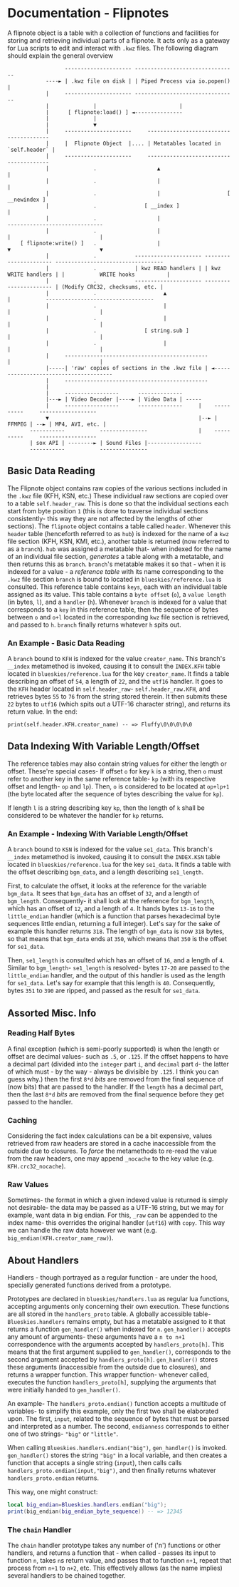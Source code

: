 # Documentation - Flipnotes
A flipnote object is a table with a collection of functions and facilities
for storing and retrieving individual parts of a flipnote. It acts only as a
gateway for Lua scripts to edit and interact with `.kwz` files.
The following diagram should explain the general overview
```
                  --------------------- --------------------------------
            ----► | .kwz file on disk | | Piped Process via io.popen() |
            |     --------------------- --------------------------------
            |              |                          |
            |      [ flipnote:load() ] ◄---------------
            |              |
            |              ▼
            |     ---------------------     ---------------------------------------
            |     |  Flipnote Object  |.... | Metatables located in `self.header` |
            |     ---------------------     ---------------------------------------
            |              .                   ▲                           |
            |              .                   |                           |
            |              .                   |                     [ __newindex ]
            |              .               [ __index ]                     |
            |              .                   |                         ------------------------------
            |              .                   |                         |                            |
    [ flipnote:write() ]   .                   |                         ▼                            ▼
            |              .            --------------------- ---------------------- ----------------------------------
            |              .            | kwz READ handlers | | kwz WRITE handlers | |           WRITE hooks          |
            |              .            --------------------- ---------------------- | (Modify CRC32, checksums, etc. |
            |              .                     ▲                       |           ----------------------------------
            |              .                     |                       |                            |
            |              .                     |                       |                            |
            |              .               [ string.sub ]                |                            |
            |              .                     |                       |                            |
            |     ---------------------------------------------          |                            |
            |-----| 'raw' copies of sections in the .kwz file | ◄--------------------------------------
            |     ---------------------------------------------
            |
            |     -----------------      --------------
            |---► | Video Decoder |----► | Video Data | -----
            |     -----------------      --------------     |    ----------     ------------------
            ▼                                               |--► | FFMPEG | --► | MP4, AVI, etc. |
       -----------           ---------------                |    ----------     ------------------
       | sox API | --------► | Sound Files |-----------------
       -----------           ---------------
```
## Basic Data Reading
The Flipnote object contains raw copies of the various sections included in
the `.kwz` file (KFH, KSN, etc.) These individual raw sections are copied over
to a table `self.header_raw`. This is done so that the individual sections
each start from byte position `1` (this is done to traverse individual
sections consistently- this way they are not affected by the lengths of
other sections). The `flipnote` object contains a table called `header`.
Whenever this `header` table (henceforth referred to as `hub`) is indexed for the name of a `kwz` file section
(KFH, KSN, KMI, etc.), another table is returned (now referred to as a
`branch`). `hub` was assigned a metatable that- when indexed for the name of
an individual file section, _generates_ a table along with a metatable, and
then returns this as `branch`. `branch`'s metatable makes it so that - when
it is indexed for a value - a _reference table_ with its name corresponding
to the `.kwz` file section `branch` is bound to located in `blueskies/reference.lua`
is consulted. This reference table contains `keys`, each with an individual
table assigned as its value. This table contains a `byte offset` (`o`), a `value
length` (in bytes, `l`), and a `handler` (`h`). Whenever `branch` is indexed for a
value that corresponds to a `key` in this reference table, then the sequence
of bytes between `o` and `o+l` located in the corresponding `kwz` file
section is retrieved, and passed to `h`. `branch` finally returns whatever `h` spits out.

### An Example - Basic Data Reading
A `branch` bound to `KFH` is indexed for the value `creator_name`. This
branch's `__index` metamethod is invoked, causing it to consult the
`INDEX.KFH` table located in `blueskies/reference.lua` for the key `creator_name`.
It finds a table describing an offset of `54`, a length of `22`, and the
`utf16` handler. It goes to the `KFH` header located in `self.header_raw`-
`self.header_raw.KFH`, and retrieves bytes `55` to `76` from the string
stored therein. It then submits these `22` bytes to `utf16` (which spits out
a UTF-16 character string), and returns its return value. In the end:
```
print(self.header.KFH.creator_name) -- => Fluffy\0\0\0\0\0
```

## Data Indexing With Variable Length/Offset
The reference tables may also contain string values for either the length or
offset. These're special cases- If offset `o` for key `k` is a string, then
`o` must refer to another key in the same reference table- `kp` (with its
respective offset and length- `op` and `lp`). Then, `o` is considered to be
located at `op+lp+1` (the byte located after the sequence of bytes
describing the value for `kp`).

If length `l` is a string describing key `kp`, then the length of `k` shall be considered
to be whatever the handler for `kp` returns. 

### An Example - Indexing With Variable Length/Offset
A `branch` bound to `KSN` is indexed for the value `se1_data`. This branch's
`__index` metamethod is invoked, causing it to consult the `INDEX.KSN` table
located in `blueskies/reference.lua` for the key `se1_data`. It finds a table with
the offset describing `bgm_data`, and a length describing `se1_length`.

First, to calculate the offset, it looks at the reference for the variable
`bgm_data`. It sees that `bgm_data` has an offset of `32`, and a length of
`bgm_length`. Consequently- it shall look at the reference for `bgm_length`,
which has an offset of `12`, and a length of `4`. It hands bytes `13-16` to
the `little_endian` handler (which is a function that parses hexadecimal
byte sequences little endian, returning a full integer). Let's say for the
sake of example this handler returns `318`. The length of `bgm_data` is now
`318` bytes, so that means that `bgm_data` ends at `350`, which means that
`350` is the offset for `se1_data`.

Then, `se1_length` is consulted which has an offset of `16`, and a length
of `4`. Similar to `bgm_length`- `se1_length` is resolved- bytes `17-20` are
passed to the `little_endian` handler, and the output of this handler is
used as the length for `se1_data`. Let's say for example that this length is
`40`. Consequently, bytes `351` to `390` are ripped, and passed as the
result for `se1_data`.

## Assorted Misc. Info
### Reading Half Bytes
A final exception (which is semi-poorly supported) is when the length or
offset are decimal values- such as `.5`, or `.125`. If the offset happens to
have a decimal part (divided into the `integer` part `i`, and `decimal` part `d`- the
latter of which must - by the way - always be divisible by `.125`. I think
you can guess why.) then the first `8*d` _bits_ are removed from the final
sequence of (now bits) that are passed to the handler. If the `length` has a
decimal part, then the last `8*d` _bits_ are removed from the final sequence
before they get passed to the handler.

### Caching
Considering the fact index calculations can be a bit expensive, values
retrieved from raw headers are stored in a cache inaccessible from the
outside due to closures. To _force_ the metamethods to re-read the value
from the raw headers, one may append `_nocache` to the key value (e.g.
`KFH.crc32_nocache`).

### Raw Values
Sometimes- the format in which a given indexed value is returned is simply
not desirable- the data may be passed as a UTF-16 string, but we may for
example, want data in big endian. For this, `_raw` can be appended to the
index name- this overrides the original handler (`utf16`) with `copy`. This
way we can handle the raw data however we want (e.g.
`big_endian(KFH.creator_name_raw)`).

## About Handlers
Handlers - though portrayed as a regular function - are under the hood,
specially generated functions derived from a prototype.

Prototypes are declared in `blueskies/handlers.lua` as regular lua functions,
accepting arguments only concerning their own execution. These functions are
all stored in the `handlers_proto` table. A globally accessible table-
`Blueskies.handlers` remains empty, but has a metatable assigned to it that returns a
function `gen_handler()` when indexed for `n`.
`gen_handler()` accepts any amount of arguments- these arguments have a
`n to n+1` correspondence with the arguments accepted by
`handlers_proto[h]`. This means that the first argument supplied to
`gen_handler()`, corresponds to the second argument accepted by
`handlers_proto[h]`.
`gen_handler()` stores these arguments (inaccessible from the outside due to closures), and returns a wrapper function. This
wrapper function- whenever called, executes the function
`handlers_proto[h]`, supplying the arguments that were initially handed to
`gen_handler()`.

An example- The `handlers_proto.endian()` function accepts a multitude of
variables- to simplify this example, only the first two shall be elaborated
upon. The first, `input`, related to the sequence of bytes that must be
parsed and interpreted as a number. The second, `endianness` corresponds to
either one of two strings- `"big"` or `"little"`.

When calling `Blueskies.handlers.endian("big")`, `gen_handler()` is invoked.
`gen_handler()` stores the string `"big"` in a local variable, and then
creates a function that accepts a single string (`input`), then calls 
calls `handlers_proto.endian(input,"big")`, and then finally returns
whatever `handlers_proto.endian` returns.

This way, one might construct:
```lua
local big_endian=Blueskies.handlers.endian("big");
print(big_endian(big_endian_byte_sequence)) -- => 12345
```

### The `chain` Handler
The `chain` handler prototype takes any number of ('n') functions or other
handlers, and returns a function that - when called - passes its input to
function `n`, takes `n`s return value, and passes that to function `n+1`,
repeat that process from `n+1` to `n+2`, etc. This effectively allows (as
the name implies) several handlers to be chained together.

